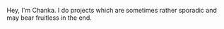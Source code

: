 Hey, I'm Chanka. I do projects which are sometimes rather sporadic and may bear fruitless in the end.
